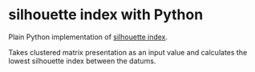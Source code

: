 # silhouette index with Python

Plain Python implementation of [silhouette index](https://en.wikipedia.org/wiki/Silhouette_(clustering)).

Takes clustered matrix presentation as an input value and calculates the lowest silhouette index between the datums.
